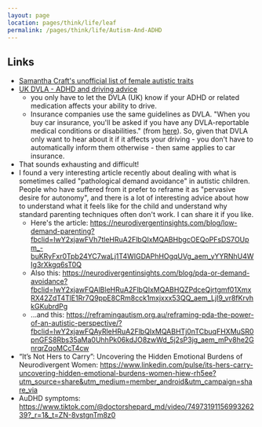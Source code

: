 ```yaml
---
layout: page
location: pages/think/life/leaf
permalink: /pages/think/life/Autism-And-ADHD
---
```


## Links

- [Samantha Craft's unofficial list of female autistic traits](https://the-art-of-autism.com/females-and-aspergers-a-checklist/)
- [UK DVLA - ADHD and driving advice](https://www.gov.uk/adhd-and-driving) 
    - you only have to let the DVLA (UK) know if your ADHD or related medication affects your ability to drive.
    - Insurance companies use the same guidelines as DVLA. "When you buy car insurance, you'll be asked if you have any DVLA-reportable medical conditions or disabilities." (from [here](https://www.gocompare.com/motoring/guides/medical-problems-and-driving/)). So, given that DVLA only want to hear about it if it affects your driving - you don't have to automatically inform them otherwise - then same applies to car insurance.
- That sounds exhausting and difficult!
- I found a very interesting article recently about dealing with what is sometimes called "pathological demand avoidance" in autistic children. People who have suffered from it prefer to reframe it as "pervasive desire for autonomy", and there is a lot of interesting advice about how to understand what it feels like for the child and understand why standard parenting techniques often don't work. I can share it if you like.
	- Here's the article:  https://neurodivergentinsights.com/blog/low-demand-parenting?fbclid=IwY2xjawFVh7tleHRuA2FlbQIxMQABHbgcOEQoPFsDS7OUpm_-buKRyFxr0Tpb24YC7waLj1T4WIGDAPhHOgqUVg_aem_yYYRNhU4WIg3rXkgq6sT0Q
	- Also this: https://neurodivergentinsights.com/blog/pda-or-demand-avoidance?fbclid=IwY2xjawFQAlBleHRuA2FlbQIxMQABHQZPdceQjrtgmf01XmxRX42ZdT4TlE1Rr7Q9ppE8CRm8cck1mxjxxx53QQ_aem_LjI9_vr8fKrvhkGKubrdPg
	- ...and this: https://reframingautism.org.au/reframing-pda-the-power-of-an-autistic-perspective/?fbclid=IwY2xjawFQAyRleHRuA2FlbQIxMQABHTj0nTCbuqFHXMuSR0pnGFS8Rbs35aMa0UhhPk06kdJO8zwWd_5j2sP3jg_aem_mPv8he2GnrqrZqoMCcT4cw
- “It’s Not Hers to Carry”: Uncovering the Hidden Emotional Burdens of Neurodivergent Women: https://www.linkedin.com/pulse/its-hers-carry-uncovering-hidden-emotional-burdens-women-hiew-rh5ee?utm_source=share&utm_medium=member_android&utm_campaign=share_via
- AuDHD symptoms: https://www.tiktok.com/@doctorshepard_md/video/7497319115699326239?_r=1&_t=ZN-8vstgnTm8z0
